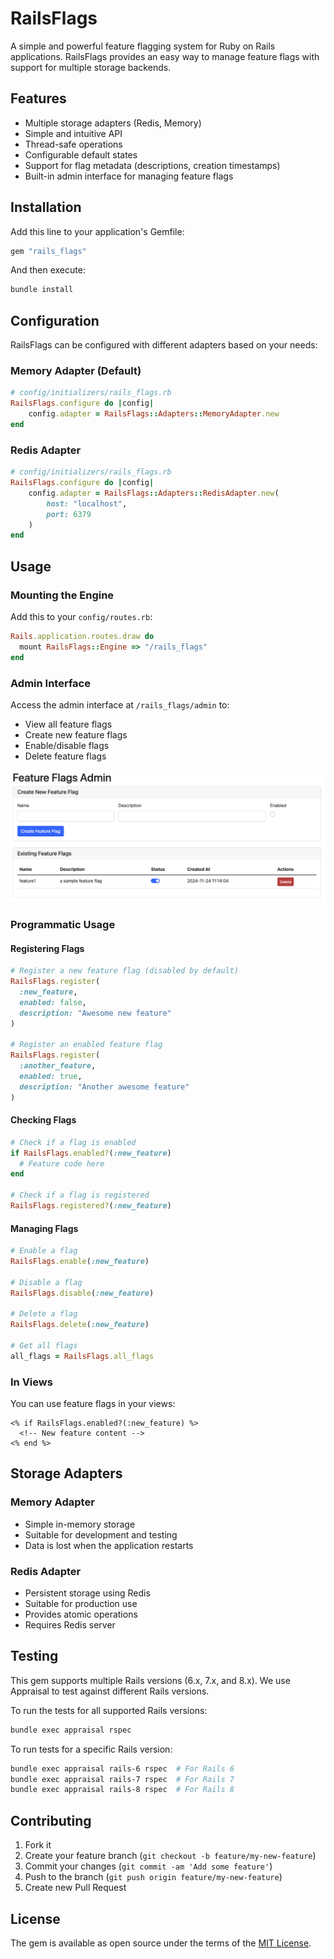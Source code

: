 # RailsFlags

A simple and powerful feature flagging system for Ruby on Rails applications. RailsFlags provides an easy way to manage feature flags with support for multiple storage backends.

## Features

- Multiple storage adapters (Redis, Memory)
- Simple and intuitive API
- Thread-safe operations
- Configurable default states
- Support for flag metadata (descriptions, creation timestamps)
- Built-in admin interface for managing feature flags

## Installation

Add this line to your application's Gemfile:

```ruby
gem "rails_flags"
```

And then execute:
```bash
bundle install
```

## Configuration

RailsFlags can be configured with different adapters based on your needs:

### Memory Adapter (Default)
```ruby
# config/initializers/rails_flags.rb
RailsFlags.configure do |config|
    config.adapter = RailsFlags::Adapters::MemoryAdapter.new
end
```

### Redis Adapter
```ruby
# config/initializers/rails_flags.rb
RailsFlags.configure do |config|
    config.adapter = RailsFlags::Adapters::RedisAdapter.new(
        host: "localhost",
        port: 6379
    )
end
```

## Usage

### Mounting the Engine
Add this to your `config/routes.rb`:
```ruby
Rails.application.routes.draw do
  mount RailsFlags::Engine => "/rails_flags"
end
```

### Admin Interface
Access the admin interface at `/rails_flags/admin` to:
- View all feature flags
- Create new feature flags
- Enable/disable flags
- Delete feature flags

![RailsFlags](docs/images/dashboard.png)

### Programmatic Usage

#### Registering Flags
```ruby
# Register a new feature flag (disabled by default)
RailsFlags.register(
  :new_feature,
  enabled: false,
  description: "Awesome new feature"
)

# Register an enabled feature flag
RailsFlags.register(
  :another_feature,
  enabled: true,
  description: "Another awesome feature"
)
```

#### Checking Flags
```ruby
# Check if a flag is enabled
if RailsFlags.enabled?(:new_feature)
  # Feature code here
end

# Check if a flag is registered
RailsFlags.registered?(:new_feature)
```

#### Managing Flags
```ruby
# Enable a flag
RailsFlags.enable(:new_feature)

# Disable a flag
RailsFlags.disable(:new_feature)

# Delete a flag
RailsFlags.delete(:new_feature)

# Get all flags
all_flags = RailsFlags.all_flags
```

### In Views
You can use feature flags in your views:
```erb
<% if RailsFlags.enabled?(:new_feature) %>
  <!-- New feature content -->
<% end %>
```

## Storage Adapters

### Memory Adapter
- Simple in-memory storage
- Suitable for development and testing
- Data is lost when the application restarts

### Redis Adapter
- Persistent storage using Redis
- Suitable for production use
- Provides atomic operations
- Requires Redis server

## Testing

This gem supports multiple Rails versions (6.x, 7.x, and 8.x). We use Appraisal to test against different Rails versions.

To run the tests for all supported Rails versions:

```bash
bundle exec appraisal rspec
```

To run tests for a specific Rails version:

```bash
bundle exec appraisal rails-6 rspec  # For Rails 6
bundle exec appraisal rails-7 rspec  # For Rails 7
bundle exec appraisal rails-8 rspec  # For Rails 8
```

## Contributing

1. Fork it
2. Create your feature branch (`git checkout -b feature/my-new-feature`)
3. Commit your changes (`git commit -am 'Add some feature'`)
4. Push to the branch (`git push origin feature/my-new-feature`)
5. Create new Pull Request

## License

The gem is available as open source under the terms of the [MIT License](https://opensource.org/licenses/MIT).
